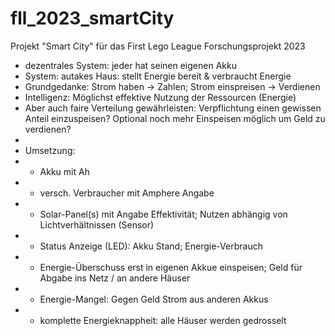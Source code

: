 # fll_2023_smartCity
Projekt "Smart City" für das First Lego League Forschungsprojekt 2023

 * dezentrales System: jeder hat seinen eigenen Akku
 * System: autakes Haus: stellt Energie bereit & verbraucht Energie
 * Grundgedanke: Strom haben -> Zahlen; Strom einspreisen -> Verdienen
 * Intelligenz: Möglichst effektive Nutzung der Ressourcen (Energie) 
 * Aber auch faire Verteilung gewährleisten: Verpflichtung einen gewissen Anteil einzuspeisen? Optional noch mehr Einspeisen möglich um Geld zu verdienen?
 * 
 * Umsetzung:
 * - Akku mit Ah
 * - versch. Verbraucher mit Amphere Angabe
 * - Solar-Panel(s) mit Angabe Effektivität; Nutzen abhängig von Lichtverhältnissen (Sensor)
 * - Status Anzeige (LED): Akku Stand; Energie-Verbrauch
 * - Energie-Überschuss erst in eigenen Akkue einspeisen; Geld für Abgabe ins Netz / an andere Häuser 
 * - Energie-Mangel: Gegen Geld Strom aus anderen Akkus
 * - komplette Energieknappheit: alle Häuser werden gedrosselt

